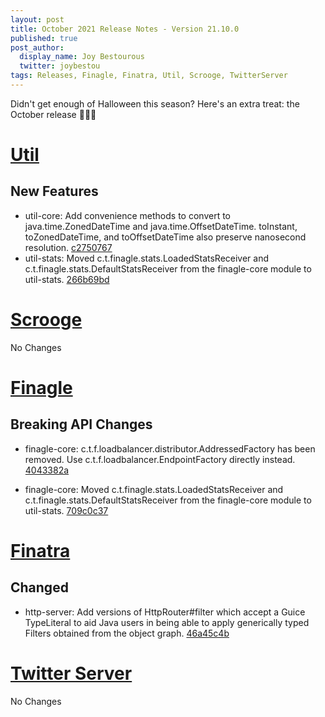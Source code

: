 ```yaml
---
layout: post
title: October 2021 Release Notes - Version 21.10.0
published: true
post_author:
  display_name: Joy Bestourous
  twitter: joybestou
tags: Releases, Finagle, Finatra, Util, Scrooge, TwitterServer
---
```


Didn't get enough of Halloween this season? Here's an extra treat: the October release 🎃🍬🍫

[Util](https://github.com/twitter/util/)
========================================

New Features
------------

-   util-core: Add convenience methods to convert to java.time.ZonedDateTime and
    java.time.OffsetDateTime. toInstant, toZonedDateTime, and toOffsetDateTime also preserve
    nanosecond resolution. [c2750767](https://github.com/twitter/util/commit/c2750767b44b3ab329028b4e3617b78b9124696e)
-   util-stats: Moved c.t.finagle.stats.LoadedStatsReceiver and c.t.finagle.stats.DefaultStatsReceiver
    from the finagle-core module to util-stats. [266b69bd](https://github.com/twitter/util/commit/266b69bd1e23e1fe3bb2b73aa73168ee5f11c8fc)

[Scrooge](https://github.com/twitter/scrooge/)
==============================================

No Changes

[Finagle](https://github.com/twitter/finagle/)
==============================================

Breaking API Changes
--------------------

-   finagle-core: c.t.f.loadbalancer.distributor.AddressedFactory has been removed. Use
    c.t.f.loadbalancer.EndpointFactory directly instead. [4043382a](https://github.com/twitter/finagle/commit/4043382a1fc81fa7de1c2491eba9392b01260e77)

-   finagle-core: Moved c.t.finagle.stats.LoadedStatsReceiver and c.t.finagle.stats.DefaultStatsReceiver
    from the finagle-core module to util-stats. [709c0c37](https://github.com/twitter/finagle/commit/709c0c37429c1f047cf53360e32e3d4cfea0bfed)

[Finatra](https://github.com/twitter/finatra/)
==============================================

Changed
-------

-   http-server: Add versions of HttpRouter\#filter which accept a Guice TypeLiteral to
    aid Java users in being able to apply generically typed Filters obtained from the object graph.
    [46a45c4b](https://github.com/twitter/finatra/commit/46a45c4b1340ca8c4f5ab801a8589a3979d90c33)

[Twitter Server](https://github.com/twitter/twitter-server/)
============================================================

No Changes
